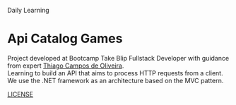 Daily Learning

# Api Catalog Games

Project developed at Bootcamp Take Blip Fullstack Developer with guidance from expert [Thiago Campos de Oliveira](https://www.linkedin.com/in/thiago-campos-de-oliveira-693a3840/ "Thiago Campos de Oliveira").</br>
Learning to build an API that aims to process HTTP requests from a client. We use the .NET framework as an architecture based on the MVC pattern.

[LICENSE](./LICENSE)
